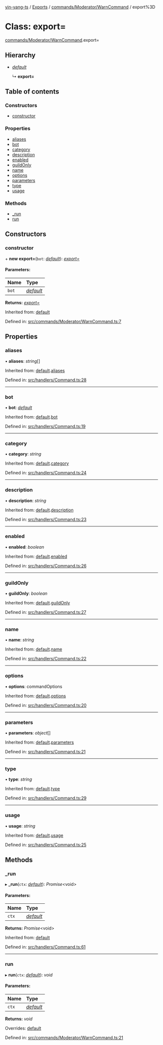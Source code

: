 [yin-yang-ts](../README.md) / [Exports](../modules.md) / [commands/Moderator/WarnCommand](../modules/commands_moderator_warncommand.md) / export%3D

# Class: export=

[commands/Moderator/WarnCommand](../modules/commands_moderator_warncommand.md).export=

## Hierarchy

* [*default*](handlers_command.default.md)

  ↳ **export=**

## Table of contents

### Constructors

- [constructor](commands_moderator_warncommand.export_.md#constructor)

### Properties

- [aliases](commands_moderator_warncommand.export_.md#aliases)
- [bot](commands_moderator_warncommand.export_.md#bot)
- [category](commands_moderator_warncommand.export_.md#category)
- [description](commands_moderator_warncommand.export_.md#description)
- [enabled](commands_moderator_warncommand.export_.md#enabled)
- [guildOnly](commands_moderator_warncommand.export_.md#guildonly)
- [name](commands_moderator_warncommand.export_.md#name)
- [options](commands_moderator_warncommand.export_.md#options)
- [parameters](commands_moderator_warncommand.export_.md#parameters)
- [type](commands_moderator_warncommand.export_.md#type)
- [usage](commands_moderator_warncommand.export_.md#usage)

### Methods

- [\_run](commands_moderator_warncommand.export_.md#_run)
- [run](commands_moderator_warncommand.export_.md#run)

## Constructors

### constructor

\+ **new export=**(`bot`: [*default*](client_botclient.default.md)): [*export=*](commands_moderator_warncommand.export_.md)

#### Parameters:

Name | Type |
:------ | :------ |
`bot` | [*default*](client_botclient.default.md) |

**Returns:** [*export=*](commands_moderator_warncommand.export_.md)

Inherited from: [default](handlers_command.default.md)

Defined in: [src/commands/Moderator/WarnCommand.ts:7](https://github.com/DetroitWhiskey136/ying-yang-ts/blob/112e06c/src/commands/Moderator/WarnCommand.ts#L7)

## Properties

### aliases

• **aliases**: *string*[]

Inherited from: [default](handlers_command.default.md).[aliases](handlers_command.default.md#aliases)

Defined in: [src/handlers/Command.ts:28](https://github.com/DetroitWhiskey136/ying-yang-ts/blob/112e06c/src/handlers/Command.ts#L28)

___

### bot

• **bot**: [*default*](client_botclient.default.md)

Inherited from: [default](handlers_command.default.md).[bot](handlers_command.default.md#bot)

Defined in: [src/handlers/Command.ts:19](https://github.com/DetroitWhiskey136/ying-yang-ts/blob/112e06c/src/handlers/Command.ts#L19)

___

### category

• **category**: *string*

Inherited from: [default](handlers_command.default.md).[category](handlers_command.default.md#category)

Defined in: [src/handlers/Command.ts:24](https://github.com/DetroitWhiskey136/ying-yang-ts/blob/112e06c/src/handlers/Command.ts#L24)

___

### description

• **description**: *string*

Inherited from: [default](handlers_command.default.md).[description](handlers_command.default.md#description)

Defined in: [src/handlers/Command.ts:23](https://github.com/DetroitWhiskey136/ying-yang-ts/blob/112e06c/src/handlers/Command.ts#L23)

___

### enabled

• **enabled**: *boolean*

Inherited from: [default](handlers_command.default.md).[enabled](handlers_command.default.md#enabled)

Defined in: [src/handlers/Command.ts:26](https://github.com/DetroitWhiskey136/ying-yang-ts/blob/112e06c/src/handlers/Command.ts#L26)

___

### guildOnly

• **guildOnly**: *boolean*

Inherited from: [default](handlers_command.default.md).[guildOnly](handlers_command.default.md#guildonly)

Defined in: [src/handlers/Command.ts:27](https://github.com/DetroitWhiskey136/ying-yang-ts/blob/112e06c/src/handlers/Command.ts#L27)

___

### name

• **name**: *string*

Inherited from: [default](handlers_command.default.md).[name](handlers_command.default.md#name)

Defined in: [src/handlers/Command.ts:22](https://github.com/DetroitWhiskey136/ying-yang-ts/blob/112e06c/src/handlers/Command.ts#L22)

___

### options

• **options**: commandOptions

Inherited from: [default](handlers_command.default.md).[options](handlers_command.default.md#options)

Defined in: [src/handlers/Command.ts:20](https://github.com/DetroitWhiskey136/ying-yang-ts/blob/112e06c/src/handlers/Command.ts#L20)

___

### parameters

• **parameters**: *object*[]

Inherited from: [default](handlers_command.default.md).[parameters](handlers_command.default.md#parameters)

Defined in: [src/handlers/Command.ts:21](https://github.com/DetroitWhiskey136/ying-yang-ts/blob/112e06c/src/handlers/Command.ts#L21)

___

### type

• **type**: *string*

Inherited from: [default](handlers_command.default.md).[type](handlers_command.default.md#type)

Defined in: [src/handlers/Command.ts:29](https://github.com/DetroitWhiskey136/ying-yang-ts/blob/112e06c/src/handlers/Command.ts#L29)

___

### usage

• **usage**: *string*

Inherited from: [default](handlers_command.default.md).[usage](handlers_command.default.md#usage)

Defined in: [src/handlers/Command.ts:25](https://github.com/DetroitWhiskey136/ying-yang-ts/blob/112e06c/src/handlers/Command.ts#L25)

## Methods

### \_run

▸ **_run**(`ctx`: [*default*](command_commandcontext.default.md)): *Promise*<void\>

#### Parameters:

Name | Type |
:------ | :------ |
`ctx` | [*default*](command_commandcontext.default.md) |

**Returns:** *Promise*<void\>

Inherited from: [default](handlers_command.default.md)

Defined in: [src/handlers/Command.ts:61](https://github.com/DetroitWhiskey136/ying-yang-ts/blob/112e06c/src/handlers/Command.ts#L61)

___

### run

▸ **run**(`ctx`: [*default*](command_commandcontext.default.md)): *void*

#### Parameters:

Name | Type |
:------ | :------ |
`ctx` | [*default*](command_commandcontext.default.md) |

**Returns:** *void*

Overrides: [default](handlers_command.default.md)

Defined in: [src/commands/Moderator/WarnCommand.ts:21](https://github.com/DetroitWhiskey136/ying-yang-ts/blob/112e06c/src/commands/Moderator/WarnCommand.ts#L21)
